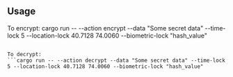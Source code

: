 ## Usage
To encrypt:
cargo run -- --action encrypt --data "Some secret data" --time-lock 5 --location-lock 40.7128 74.0060 --biometric-lock "hash_value"
```

To decrypt:
```cargo run -- --action decrypt --data "Some secret data" --time-lock 5 --location-lock 40.7128 74.0060 --biometric-lock "hash_value"

```